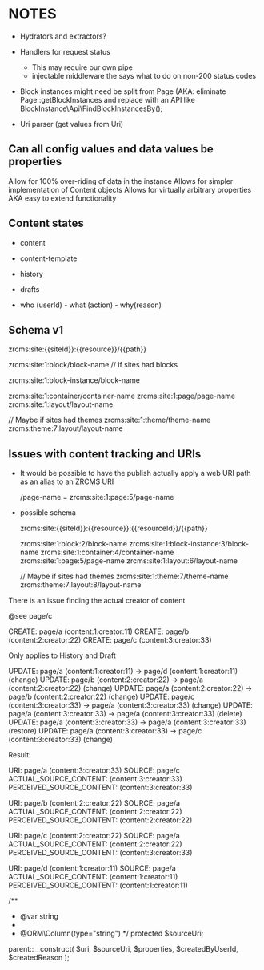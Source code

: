 NOTES
=====

- Hydrators and extractors?
- Handlers for request status
    - This may require our own pipe
    - injectable middleware the says what to do on non-200 status codes
    
- Block instances might need be split from Page 
  (AKA: eliminate Page::getBlockInstances and replace with an API like BlockInstance\Api\FindBlockInstancesBy();
  
- Uri parser (get values from Uri)

## Can all config values and data values be properties ##

Allow for 100% over-riding of data in the instance
Allows for simpler implementation of Content objects
Allows for virtually arbitrary properties AKA easy to extend functionality

## Content states ##

- content 
- content-template
- history
- drafts

- who (userId) - what (action) - why(reason)

## Schema v1 ##

zrcms:site:{{siteId}}:{{resource}}/{{path}}

zrcms:site:1:block/block-name // if sites had blocks

zrcms:site:1:block-instance/block-name

zrcms:site:1:container/container-name
zrcms:site:1:page/page-name
zrcms:site:1:layout/layout-name

// Maybe if sites had themes
zrcms:site:1:theme/theme-name
zrcms:theme:7:layout/layout-name

## Issues with content tracking and URIs ##

- It would be possible to have the publish actually apply a web URI path as
  an alias to an ZRCMS URI
  
  /page-name = zrcms:site:1:page:5/page-name

- possible schema

    zrcms:site:{{siteId}}:{{resource}}:{{resourceId}}/{{path}}
    
    zrcms:site:1:block:2/block-name
    zrcms:site:1:block-instance:3/block-name
    zrcms:site:1:container:4/container-name
    zrcms:site:1:page:5/page-name
    zrcms:site:1:layout:6/layout-name
    
    // Maybe if sites had themes
    zrcms:site:1:theme:7/theme-name
    zrcms:theme:7:layout:8/layout-name

There is an issue finding the actual creator of content

@see page/c

CREATE: page/a (content:1:creator:11)
CREATE: page/b (content:2:creator:22)
CREATE: page/c (content:3:creator:33)

Only applies to History and Draft

UPDATE: page/a (content:1:creator:11) -> page/d (content:1:creator:11) (change)
UPDATE: page/b (content:2:creator:22) -> page/a (content:2:creator:22) (change)
UPDATE: page/a (content:2:creator:22) -> page/b (content:2:creator:22) (change)
UPDATE: page/c (content:3:creator:33) -> page/a (content:3:creator:33) (change)
UPDATE: page/a (content:3:creator:33) -> page/a (content:3:creator:33) (delete)
UPDATE: page/a (content:3:creator:33) -> page/a (content:3:creator:33) (restore)
UPDATE: page/a (content:3:creator:33) -> page/c (content:3:creator:33) (change)


Result:

URI:    page/a (content:3:creator:33) 
SOURCE: page/c 
ACTUAL_SOURCE_CONTENT:    (content:3:creator:33) 
PERCEIVED_SOURCE_CONTENT: (content:3:creator:33) 

URI:    page/b (content:2:creator:22) 
SOURCE: page/a 
ACTUAL_SOURCE_CONTENT:    (content:2:creator:22)
PERCEIVED_SOURCE_CONTENT: (content:2:creator:22) 

URI:    page/c (content:2:creator:22) 
SOURCE: page/a 
ACTUAL_SOURCE_CONTENT:    (content:2:creator:22)
PERCEIVED_SOURCE_CONTENT: (content:3:creator:33)

URI:    page/d (content:1:creator:11) 
SOURCE: page/a 
ACTUAL_SOURCE_CONTENT:    (content:1:creator:11)
PERCEIVED_SOURCE_CONTENT: (content:1:creator:11)



/**
 * @var string
 *
 * @ORM\Column(type="string")
 */
protected $sourceUri;


parent::__construct(
    $uri,
    $sourceUri,
    $properties,
    $createdByUserId,
    $createdReason
);


